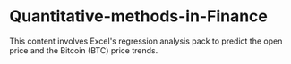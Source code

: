 # Quantitative-methods-in-Finance
This content involves Excel's regression analysis pack to predict the open price and the Bitcoin (BTC) price trends.
